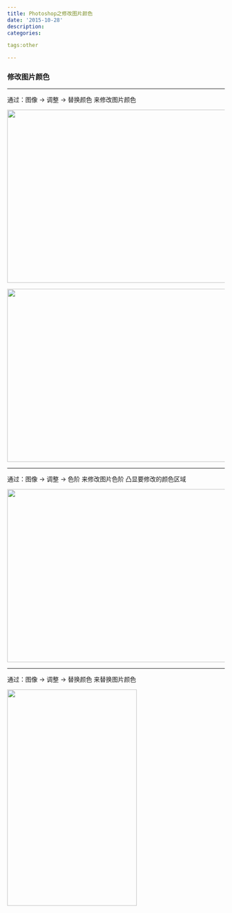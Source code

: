 ```yaml
---
title: Photoshop之修改图片颜色
date: '2015-10-28'
description:
categories:

tags:other

---
```


>

### 修改图片颜色

>

---

>

通过：图像 -> 调整 -> 替换颜色 来修改图片颜色

>

<img src="{{urls.media}}/Photoshop之修改图片颜色/1.jpg" alt="" width="600" height="400" >

>

<img src="{{urls.media}}/Photoshop之修改图片颜色/2.jpg" alt="" width="600" height="400" >

>

---

>

通过：图像 -> 调整 -> 色阶 来修改图片色阶 凸显要修改的颜色区域

>

<img src="{{urls.media}}/Photoshop之修改图片颜色/3.png" alt="" width="600" height="400" >

>

---

>

通过：图像 -> 调整 -> 替换颜色 来替换图片颜色

>

<img src="{{urls.media}}/Photoshop之修改图片颜色/4.jpg" alt="" width="300" height="500" >
